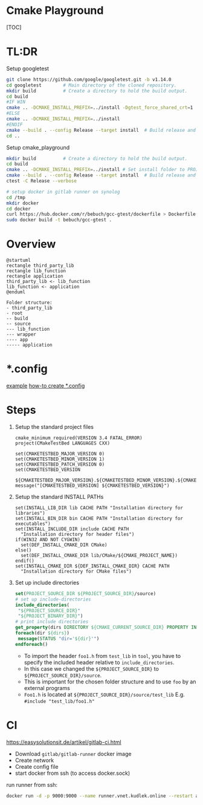 Cmake Playground
====
[TOC]

# TL:DR

Setup googletest 

```sh
git clone https://github.com/google/googletest.git -b v1.14.0
cd googletest        # Main directory of the cloned repository.
mkdir build          # Create a directory to hold the build output.
cd build 
#IF WIN
cmake .. -DCMAKE_INSTALL_PREFIX=../install -Dgtest_force_shared_crt=1  # Set install folder to PROJECT_ROOT/install
#ELSE
cmake .. -DCMAKE_INSTALL_PREFIX=../install 
#ENDIF
cmake --build . --config Release --target install  # Build release and trigger install procedure
cd ..
```

Setup cmake_playground
```sh 
mkdir build          # Create a directory to hold the build output.
cd build
cmake .. -DCMAKE_INSTALL_PREFIX=../install # Set install folder to PROJECT_ROOT/install
cmake --build . --config Release --target install  # Build release and trigger install procedure
ctest -C Release --verbose
```

```sh
# setup docker in gitlab runner on synolog
cd /tmp
mkdir docker
cd docker
curl https://hub.docker.com/r/bebuch/gcc-gtest/dockerfile > Dockerfile
sudo docker build -t bebuch/gcc-gtest .
```


# Overview

```puml
@startuml
rectangle third_party_lib
rectangle lib_function
rectangle application
third_party_lib <- lib_function
lib_function <- application
@enduml
```
```
Folder structure:
- third_party_lib
- root
-- build
-- source
--- lib_function
--- wrapper
---- app
----- application
```


# *.config
[example](https://github.com/roboception/rc_dynamics_api/blob/master/cmake/PROJECTConfig.cmake.in)
[how-to create *.config](https://gitlab.kitware.com/cmake/community/-/wikis/doc/tutorials/How-to-create-a-ProjectConfig.cmake-file)


# Steps
1. Setup the standard project files

    ```make
    cmake_minimum_required(VERSION 3.4 FATAL_ERROR)
    project(CMakeTestBed LANGUAGES CXX)

    set(CMAKETESTBED_MAJOR_VERSION 0)
    set(CMAKETESTBED_MINOR_VERSION 1)
    set(CMAKETESTBED_PATCH_VERSION 0)
    set(CMAKETESTBED_VERSION
      ${CMAKETESTBED_MAJOR_VERSION}.${CMAKETESTBED_MINOR_VERSION}.${CMAKETESTBED_PATCH_VERSION})
    message("[CMAKETESTBED_VERSION] ${CMAKETESTBED_VERSION}")
    ```
2. Setup the standard INSTALL PATHs

    ```make
    set(INSTALL_LIB_DIR lib CACHE PATH "Installation directory for libraries")
    set(INSTALL_BIN_DIR bin CACHE PATH "Installation directory for executables")
    set(INSTALL_INCLUDE_DIR include CACHE PATH
      "Installation directory for header files")
    if(WIN32 AND NOT CYGWIN)
      set(DEF_INSTALL_CMAKE_DIR CMake)
    else()
      set(DEF_INSTALL_CMAKE_DIR lib/CMake/${CMAKE_PROJECT_NAME})
    endif()
    set(INSTALL_CMAKE_DIR ${DEF_INSTALL_CMAKE_DIR} CACHE PATH
      "Installation directory for CMake files")
    ```
3. Set up include directories

    ```cmake
    set(PROJECT_SOURCE_DIR ${PROJECT_SOURCE_DIR}/source)
    # set up include-directories
    include_directories(
     "${PROJECT_SOURCE_DIR}"
     "${PROJECT_BINARY_DIR}")
    # print include directories
    get_property(dirs DIRECTORY ${CMAKE_CURRENT_SOURCE_DIR} PROPERTY INCLUDE_DIRECTORIES)
    foreach(dir ${dirs})
     message(STATUS "dir='${dir}'")
    endforeach()
    ```


    - To import the header ``foo1.h`` from ``test_lib`` in ``tool``, you have to specify the included header relative to ``include_directories``.
    - In this case we changed the ``${PROJECT_SOURCE_DIR}`` to ``${PROJECT_SOURCE_DIR}/source``.
    - This is important for the chosen folder structure and to use ``foo`` by an external programs
    - ``Foo1.h`` is located at ``${PROJECT_SOURCE_DIR}/source/test_lib``  E.g. ``#include "test_lib/foo1.h"``



# CI

https://easysolutionsit.de/artikel/gitlab-ci.html

- Download ``gitlab/gitlab-runner`` docker image
- Create network
- Create config file
- start docker from ssh (to access docker.sock)


run runner from ssh:

```bash
docker run -d -p 9000:9000 --name runner.vnet.kudlek.online --restart always -v /var/run/docker.sock:/var/run/docker.sock -v volume1/docker_gitlab/runner/runner0/data:/etc/gitlab-runner --network=gitlab-runner gitlab/gitlab-runner
```
